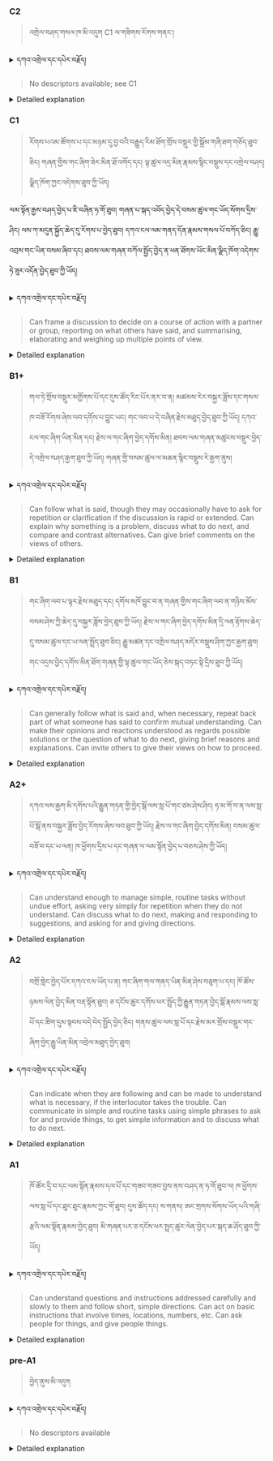 ### C2
<!-- panels:start -->
<!-- div:left-panel -->

> འགྲེལ་བཤད་གསལ་ཁ་མི་འདུག C1 ལ་གཟིགས་རོགས་གནང་།


<details>
  <summary>དཀའ་འགྲེལ་དང་དཔེར་བརྗོད།</summary>

...
</details>


<!-- div:right-panel -->

> No descriptors available; see C1



<details>

  <summary>Detailed explanation</summary>

...

</details>

<!-- panels:end -->




### C1
<!-- panels:start -->
<!-- div:left-panel -->

>  རོགས་པའམ་ཚོགས་པ་དང་མཉམ་དུ་བྱ་བའི་བརྒྱུད་རིམ་ཐོག་གྲོས་བསྡུར་གྱི་སྒྲོམ་གཞི་ཐག་གཅོད་ཐུབ་ཅིང། གཞན་གྱིས་གང་ཞིག་ཟེར་མིན་ཐོ་འགོད་དང། ལྟ་ཚུལ་འདྲ་མིན་རྣམས་སྙིང་བསྡུས་དང་འགྲེལ་བཤད། ལྗིད་ཁོག་ཀྱང་འདེགས་ཐུབ་ཀྱི་ཡོད།

ལམ་སྟོན་རྒྱས་བཤད་བྱེད་པ་ཇི་བཞིན་ཧ་གོ་ཐུབ།
གཞན་པ་སྐད་འབོད་བྱེད་དེ་བསམ་ཚུལ་གང་ཡོད་སོགས་དྲིས་ཤིང། ལས་ཀ་མདུན་སྐྱོད་ཆེད་དུ་རོགས་པ་བྱེད་ཐུབ།
དཀའ་ངལ་ལམ་གནད་དོན་རྣམས་གསལ་པོ་བཀོད་ཅིང། རྒྱུ་འབྲས་གང་ཡིན་བསམ་ཞིབ་དང། ཐབས་ལམ་གཞན་བཀོལ་སྤྱོད་བྱེད་ན་ཕན་ཐོགས་ཡོང་མིན་ལྗིད་ཁོག་འདེགས་ཏེ་ཟུར་འདོན་བྱེད་ཐུབ་ཀྱི་ཡོད།





<details>
  <summary>དཀའ་འགྲེལ་དང་དཔེར་བརྗོད།</summary>

བདག་གིས་དེ་ལྷག་ཏུ་སྟབས་བདེའི་ཆ་ཤས་སུ་དབྱེ་རུ་བཅུག་པ་སྟེ།

1.སྐད་ཆ་དྭངས་ཤིང་གསལ་བ་སྟེ། འདིས་ཁྱོད་ཀྱིས་གོ་བདེ་ཤེས་སླ་བའི་ཐབས་ལ་བརྟེན་ནས་བཤད་ཆོག་པ་དང་འབྲི་ཆོག་པ་མཚོན་ ཁྱེད་ཀྱིས་དོན་སྙིང་ལྡན་པའི་ཚིག་བཀོལ་ནས་ཉན་མཁན་དང་ཀློག་པ་པོ་རྣམས་ལ་མཚོན་ན་རྙོག་འཛིང་ཆེན་པོ་མེད།
དཔེ་མཚོན་འདི་ལྟར། "དེ་རིང་གི་ནམ་མཁའ་ཧ་ཅང་སྔོ་"ཞེས་པ་ནི་སྟབས་བདེ་ཞིང་གསལ་བའི་ཚིག་གྲུབ་ཤིག་རེད།
</details>

<!-- div:right-panel -->

>Can frame a discussion to decide on a course of action with a partner or group, reporting on what others have said, and summarising, elaborating and weighing up multiple points of view.




<details>

  <summary>Detailed explanation</summary>

It describes the ability of an individual to initiate and guide a discussion to determine a course of action in collaboration with a partner or group. Here's a breakdown of its components:

Framing a discussion: The individual can set the context and purpose of the discussion, establishing the topic or problem to be addressed and the goal to be achieved.

Reporting on what others have said: They can accurately convey the ideas, opinions, or information shared by other participants in the discussion. This involves summarizing and paraphrasing the contributions of others to ensure a clear understanding of different viewpoints.

Summarising, elaborating, and weighing up multiple points of view: The individual can provide concise summaries of the main points discussed, expanding upon them if needed. They can also analyze and evaluate different perspectives or arguments presented by participants, considering their strengths and weaknesses to make an informed decision or reach a consensus.

By demonstrating these skills, the individual can effectively lead and facilitate discussions, ensuring that all relevant viewpoints are considered, and ultimately contribute to the collaborative decision-making process.

</details>

<!-- panels:end -->






### B1+
<!-- panels:start -->
<!-- div:left-panel -->

> གལ་ཏེ་གྲོས་བསྡུར་མགྱོགས་པོ་དང་དུས་ཚོད་རིང་པོར་ནར་བ་ན། མཚམས་རེར་བསྐྱར་ཟློས་དང་གསལ་ཁ་བཟོ་རོགས་ཞེས་ལབ་དགོས་པ་བྱུང་ཡང། གང་ལབ་པ་དེ་བཞིན་རྗེས་མཐུད་བྱེད་ཐུབ་ཀྱི་ཡོད། 
དཀའ་ངལ་གང་ཞིག་ཡིན་མིན་དང། རྗེས་ལ་གང་ཞིག་བྱེད་དགོས་མིན། ཐབས་ལམ་གཞན་མཚུངས་བསྡུར་བྱེད་དེ་འགྲེལ་བཤད་རྒྱག་ཐུབ་ཀྱི་ཡོད།
གཞན་གྱི་བསམ་ཚུལ་ལ་མཆན་སྙིང་བསྡུས་རེ་རྒྱག་ནུས།




<details>
  <summary>དཀའ་འགྲེལ་དང་དཔེར་བརྗོད།</summary>

བདག་གིས་དེ་ལྷག་ཏུ་སྟབས་བདེའི་ཆ་ཤས་སུ་དབྱེ་རུ་བཅུག་པ་སྟེ།

1.སྐད་ཆ་དྭངས་ཤིང་གསལ་བ་སྟེ། འདིས་ཁྱོད་ཀྱིས་གོ་བདེ་ཤེས་སླ་བའི་ཐབས་ལ་བརྟེན་ནས་བཤད་ཆོག་པ་དང་འབྲི་ཆོག་པ་མཚོན་ ཁྱེད་ཀྱིས་དོན་སྙིང་ལྡན་པའི་ཚིག་བཀོལ་ནས་ཉན་མཁན་དང་ཀློག་པ་པོ་རྣམས་ལ་མཚོན་ན་རྙོག་འཛིང་ཆེན་པོ་མེད།
དཔེ་མཚོན་འདི་ལྟར། "དེ་རིང་གི་ནམ་མཁའ་ཧ་ཅང་སྔོ་"ཞེས་པ་ནི་སྟབས་བདེ་ཞིང་གསལ་བའི་ཚིག་གྲུབ་ཤིག་རེད།
</details>

<!-- div:right-panel -->

> Can follow what is said, though they may occasionally have to ask for repetition or clarification if the discussion is rapid or extended.
Can explain why something is a problem, discuss what to do next, and compare and contrast alternatives.
Can give brief comments on the views of others.





<details>

  <summary>Detailed explanation</summary>

It highlights the individual's ability to understand and actively participate in discussions. Here's an explanation of the various components:

Following what is said: The individual can comprehend the spoken information in a conversation, although they may need occasional repetition or clarification, especially if the discussion is fast-paced or lengthy.

Explaining why something is a problem: They can articulate the reasons or underlying factors that make a situation or issue problematic. This involves providing a clear and concise explanation of the challenges or difficulties involved.

Discussing what to do next: The individual can engage in a conversation about potential courses of action or next steps. They can contribute their ideas, consider alternatives, and participate in the decision-making process.

Comparing and contrasting alternatives: They are capable of analyzing different options, highlighting their similarities and differences. This allows them to evaluate the merits and drawbacks of each alternative.

Giving brief comments on the views of others: The individual can provide concise and relevant feedback or comments on the opinions or perspectives shared by others in the discussion. This demonstrates their ability to actively engage with the ideas and viewpoints of their interlocutors.

By possessing these skills, the individual can actively participate in discussions, contribute to problem-solving, and provide valuable input in evaluating and considering various options.

</details>

<!-- panels:end -->



### B1
<!-- panels:start -->
<!-- div:left-panel -->

> གང་ཞིག་ལབ་པ་ལྟར་རྗེས་མཐུད་དང། དགོས་མཁོ་བྱུང་བ་ན་གཞན་གྱིས་གང་ཞིག་ལབ་ན་གཉིས་མོས་བསམ་ཤེས་ཀྱི་ཆེད་དུ་བསྐྱར་ཟློས་བྱེད་ཐུབ་ཀྱི་ཡོད།
རྗེས་ལ་གང་ཞིག་བྱེད་དགོས་མིན་དྲི་ལན་རྟོགས་ཆེད་དུ་བསམ་ཚུལ་དང་ཡ་ལན་སྤྲོད་ཐུབ་ཅིང། རྒྱུ་མཚན་དང་འགྲེལ་བཤད་མདོར་བསྡུས་ཤིག་ཀྱང་རྒྱག་ཐུབ།
གང་འདྲས་བྱེད་དགོས་མིན་ཐོག་གཞན་གྱི་ལྟ་ཚུལ་གང་ཡོད་ཅེས་སྐད་བཏང་སྟེ་དྲིས་ཐུབ་ཀྱི་ཡོད། 
 



<details>
  <summary>དཀའ་འགྲེལ་དང་དཔེར་བརྗོད།</summary>

བདག་གིས་དེ་ལྷག་ཏུ་སྟབས་བདེའི་ཆ་ཤས་སུ་དབྱེ་རུ་བཅུག་པ་སྟེ།

1.སྐད་ཆ་དྭངས་ཤིང་གསལ་བ་སྟེ། འདིས་ཁྱོད་ཀྱིས་གོ་བདེ་ཤེས་སླ་བའི་ཐབས་ལ་བརྟེན་ནས་བཤད་ཆོག་པ་དང་འབྲི་ཆོག་པ་མཚོན་ ཁྱེད་ཀྱིས་དོན་སྙིང་ལྡན་པའི་ཚིག་བཀོལ་ནས་ཉན་མཁན་དང་ཀློག་པ་པོ་རྣམས་ལ་མཚོན་ན་རྙོག་འཛིང་ཆེན་པོ་མེད།
དཔེ་མཚོན་འདི་ལྟར། "དེ་རིང་གི་ནམ་མཁའ་ཧ་ཅང་སྔོ་"ཞེས་པ་ནི་སྟབས་བདེ་ཞིང་གསལ་བའི་ཚིག་གྲུབ་ཤིག་རེད།
</details>

<!-- div:right-panel -->

> Can generally follow what is said and, when necessary, repeat back part of what someone has said to confirm mutual understanding.
Can make their opinions and reactions understood as regards possible solutions or the question of what to do next, giving brief reasons and explanations.
Can invite others to give their views on how to proceed.





<details>

  <summary>Detailed explanation</summary>

It describes the ability of an individual to actively participate in discussions, express their opinions and reactions, and facilitate the involvement of others. Here's a breakdown of the different components:

Following what is said: The individual can generally understand the spoken information in a conversation. If needed, they can repeat back part of what someone has said to confirm their understanding and ensure mutual comprehension.

Making opinions and reactions understood: They are able to express their own opinions and reactions in response to possible solutions or the question of what to do next. They can provide brief reasons and explanations to support their viewpoints.

Inviting others to give their views: The individual can encourage and invite others in the discussion to share their perspectives and opinions on how to proceed. This demonstrates their ability to facilitate the involvement and contribution of others in the decision-making process.

By possessing these skills, the individual can actively engage in discussions, share their thoughts and reactions, and promote the participation of others. They can effectively communicate their opinions, seek mutual understanding, and encourage collaborative decision-making.

</details>

<!-- panels:end -->



### A2+
<!-- panels:start -->
<!-- div:left-panel -->

> དཀའ་ལས་རྒྱག་མི་དགོས་པའི་རྒྱུན་གཏན་གྱི་བྱེད་སྒོ་ལས་སླ་པོ་གང་ཙམ་ཤེས་ཤིང། ཧ་མ་གོ་བ་ན་ལས་སླ་པོ་སྒོ་ནས་བསྐྱར་ཟློས་བྱེད་རོགས་ཞེས་ལབ་ཐུབ་ཀྱི་ཡོད།
རྗེས་ལ་གང་ཞིག་བྱེད་དགོས་མིན། བསམ་ཚུལ་བཟོ་བ་དང་ཡ་ལན། ཁ་ཕྱོགས་དྲིས་པ་དང་གཞན་ལ་ལམ་སྟོན་བྱེད་པ་བཅས་ཤེས་ཀྱི་ཡོད། 



<details>
  <summary>དཀའ་འགྲེལ་དང་དཔེར་བརྗོད།</summary>

བདག་གིས་དེ་ལྷག་ཏུ་སྟབས་བདེའི་ཆ་ཤས་སུ་དབྱེ་རུ་བཅུག་པ་སྟེ།

1.སྐད་ཆ་དྭངས་ཤིང་གསལ་བ་སྟེ། འདིས་ཁྱོད་ཀྱིས་གོ་བདེ་ཤེས་སླ་བའི་ཐབས་ལ་བརྟེན་ནས་བཤད་ཆོག་པ་དང་འབྲི་ཆོག་པ་མཚོན་ ཁྱེད་ཀྱིས་དོན་སྙིང་ལྡན་པའི་ཚིག་བཀོལ་ནས་ཉན་མཁན་དང་ཀློག་པ་པོ་རྣམས་ལ་མཚོན་ན་རྙོག་འཛིང་ཆེན་པོ་མེད།
དཔེ་མཚོན་འདི་ལྟར། "དེ་རིང་གི་ནམ་མཁའ་ཧ་ཅང་སྔོ་"ཞེས་པ་ནི་སྟབས་བདེ་ཞིང་གསལ་བའི་ཚིག་གྲུབ་ཤིག་རེད།
</details>

<!-- div:right-panel -->

> Can understand enough to manage simple, routine tasks without undue effort, asking very simply for repetition when they do not understand.
Can discuss what to do next, making and responding to suggestions, and asking for and giving directions.




<details>

  <summary>Detailed explanation</summary>

It describes the ability of an individual to understand and participate in simple and routine tasks. Here's a breakdown of the different components:

Understanding simple, routine tasks: The individual can understand enough to manage basic and familiar tasks without encountering significant difficulty. They can comprehend instructions and information related to these tasks.

Asking for repetition: When faced with a lack of understanding, the individual can ask for repetition in a simple and straightforward manner. This allows them to seek clarification and ensure that they grasp the necessary information.

Discussing what to do next: The individual can engage in discussions about what steps or actions to take next. They are capable of making suggestions, responding to suggestions made by others, and participating in the decision-making process.

Asking for and giving directions: The individual can request directions or instructions when needed, and they can also provide directions or instructions to others. This demonstrates their ability to communicate and navigate simple directions effectively.

Overall, this descriptor indicates that the individual has the language skills necessary to understand and carry out basic tasks, engage in discussions about future actions, and seek or provide guidance when needed.

</details>

<!-- panels:end -->



### A2
<!-- panels:start -->
<!-- div:left-panel -->

> བགྲོ་གླེང་བྱེད་པོར་དཀའ་ངལ་ཡོད་པ་ན། གང་ཞིག་གལ་གནད་ཡིན་མིན་ཤེས་བཅུག་པ་དང། ཁོ་ཚོས་ཉམས་ལེན་བྱེད་མིན་བརྡ་སྟོན་ཐུབ།
ཅ་དངོས་ཚུར་དགོས་ཕར་སྤྲོད་ཀྱི་རྒྱུན་གཏན་བྱེད་སྒོ་རྣམས་ལས་སླ་པོ་དང་ཚིག་དུམ་སྟབས་བདེ་བེད་སྤྱོད་བྱེད་ཅིང།  གནས་ཚུལ་ལས་སླ་པོ་དང་རྗེས་མར་གྲོས་བསྡུར་གང་ཞིག་བྱེད་རྒྱུ་ཡིན་མིན་འབྲེལ་མཐུད་བྱེད་ཐུབ།

  


<details>
  <summary>དཀའ་འགྲེལ་དང་དཔེར་བརྗོད།</summary>

བདག་གིས་དེ་ལྷག་ཏུ་སྟབས་བདེའི་ཆ་ཤས་སུ་དབྱེ་རུ་བཅུག་པ་སྟེ།

1.སྐད་ཆ་དྭངས་ཤིང་གསལ་བ་སྟེ། འདིས་ཁྱོད་ཀྱིས་གོ་བདེ་ཤེས་སླ་བའི་ཐབས་ལ་བརྟེན་ནས་བཤད་ཆོག་པ་དང་འབྲི་ཆོག་པ་མཚོན་ ཁྱེད་ཀྱིས་དོན་སྙིང་ལྡན་པའི་ཚིག་བཀོལ་ནས་ཉན་མཁན་དང་ཀློག་པ་པོ་རྣམས་ལ་མཚོན་ན་རྙོག་འཛིང་ཆེན་པོ་མེད།
དཔེ་མཚོན་འདི་ལྟར། "དེ་རིང་གི་ནམ་མཁའ་ཧ་ཅང་སྔོ་"ཞེས་པ་ནི་སྟབས་བདེ་ཞིང་གསལ་བའི་ཚིག་གྲུབ་ཤིག་རེད།
</details>

<!-- div:right-panel -->

> Can indicate when they are following and can be made to understand what is necessary, if the interlocutor takes the trouble.
Can communicate in simple and routine tasks using simple phrases to ask for and provide things, to get simple information and to discuss what to do next.




<details>

  <summary>Detailed explanation</summary>

It focuses on an individual's ability to indicate their understanding and engage in simple and routine tasks. Here's a breakdown of the key elements:

Indicating comprehension: The individual can express or signal that they are following the conversation or task at hand. They can demonstrate their understanding through verbal or non-verbal cues, indicating their comprehension of the information or instructions provided.

Understanding what is necessary: When the interlocutor makes the effort to clarify or explain, the individual can be made to understand what is required or expected of them. They are receptive to the additional explanation or clarification provided by the interlocutor.

Communication in simple and routine tasks: The individual can effectively communicate in basic and familiar situations. They can use simple phrases to ask for and provide things, such as requesting or offering objects or assistance. They can also seek and provide simple information related to the task at hand. Additionally, they are able to engage in discussions about what steps or actions should be taken next.

Overall, this descriptor indicates that the individual is capable of following and indicating their understanding, participating in simple tasks, and communicating effectively in routine situations. They can ask for and provide basic information, make simple requests or offers, and engage in discussions about next steps or actions.

</details>

<!-- panels:end -->




### A1
<!-- panels:start -->
<!-- div:left-panel -->

>ཁོ་ཚོར་དྲི་བ་དང་ལམ་སྟོན་རྣམས་དལ་པོ་དང་གཟབ་གཟབ་བྱས་ནས་བཤད་ན་ཧ་གོ་ཐུབ་ལ། ཁ་ཕྱོགས་ལས་སླ་པོ་དང་ཐུང་ཐུང་རྣམས་ཀྱང་གོ་ཐུབ། 
དུས་ཚོད་དང། ས་གནས། ཨང་གྲགས་སོགས་ཡོད་པའི་གཞི་རྩའི་ལམ་སྟོན་རྣམས་བྱེད་ཐུབ། 
མི་གཞན་པར་ཅ་དངོས་ཕར་སྤྲད་ཚུར་ལེན་བྱེད་པར་སྐད་ཆ་ཤོད་ཐུབ་ཀྱི་ཡོད། 

 
<details>
  <summary>དཀའ་འགྲེལ་དང་དཔེར་བརྗོད།</summary>

བདག་གིས་དེ་ལྷག་ཏུ་སྟབས་བདེའི་ཆ་ཤས་སུ་དབྱེ་རུ་བཅུག་པ་སྟེ།

1.སྐད་ཆ་དྭངས་ཤིང་གསལ་བ་སྟེ། འདིས་ཁྱོད་ཀྱིས་གོ་བདེ་ཤེས་སླ་བའི་ཐབས་ལ་བརྟེན་ནས་བཤད་ཆོག་པ་དང་འབྲི་ཆོག་པ་མཚོན་ ཁྱེད་ཀྱིས་དོན་སྙིང་ལྡན་པའི་ཚིག་བཀོལ་ནས་ཉན་མཁན་དང་ཀློག་པ་པོ་རྣམས་ལ་མཚོན་ན་རྙོག་འཛིང་ཆེན་པོ་མེད།
དཔེ་མཚོན་འདི་ལྟར། "དེ་རིང་གི་ནམ་མཁའ་ཧ་ཅང་སྔོ་"ཞེས་པ་ནི་སྟབས་བདེ་ཞིང་གསལ་བའི་ཚིག་གྲུབ་ཤིག་རེད།
</details>

<!-- div:right-panel -->

> Can understand questions and instructions addressed carefully and slowly to them and follow short, simple directions.
Can act on basic instructions that involve times, locations, numbers, etc.
Can ask people for things, and give people things.

<details>

  <summary>Detailed explanation</summary>

It focuses on an individual's ability to understand and follow instructions, as well as engage in basic interactions. Here's an explanation of the key elements:

Understanding questions and instructions: The individual can comprehend questions and instructions when they are presented in a careful and slow manner. They have the ability to process and understand the meaning behind these questions and instructions.

Following short, simple directions: The individual can successfully follow short and straightforward directions. They can understand and carry out basic instructions that may involve concepts such as times, locations, numbers, and other fundamental elements.

Acting on basic instructions: The individual is capable of taking action based on basic instructions they receive. This may involve completing simple tasks or carrying out actions that are clearly communicated to them.

Requesting and giving items: The individual can ask other people for things they need or want, using simple language or gestures. Additionally, they are able to provide or give things to others when requested.

Overall, this descriptor indicates that the individual has a functional level of language proficiency. They can understand and respond appropriately to questions and instructions when presented in a careful manner. They are capable of following basic directions, acting on instructions, and engaging in simple interactions involving the exchange of items or requests.

</details>

<!-- panels:end -->




### pre-A1
<!-- panels:start -->
<!-- div:left-panel -->

> བྱེད་ནུས་མི་འདུག

<details>
  <summary>དཀའ་འགྲེལ་དང་དཔེར་བརྗོད།</summary>

...
</details>

<!-- div:right-panel -->

> No descriptors available

<details>

  <summary>Detailed explanation</summary>

...

</details>

<!-- panels:end -->

